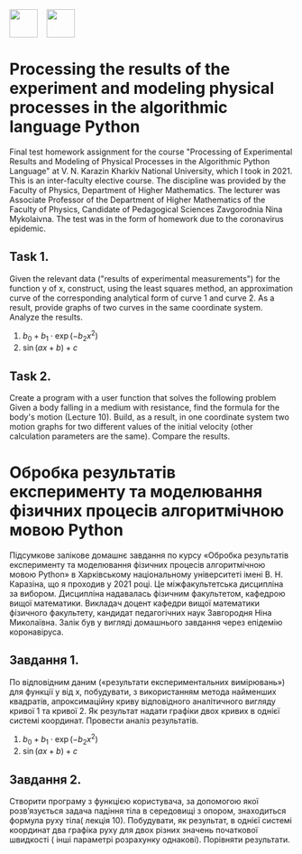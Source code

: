 <div style="display: flex;">
    <img src="https://upload.wikimedia.org/wikipedia/commons/7/77/%D0%A4%D0%B8%D0%B7%D0%A4%D0%B0%D0%BA%D0%A5%D0%9D%D0%A3.jpg" width="50" height="50">
    &nbsp;&nbsp;&nbsp;&nbsp;
    <img src="http://geometry.karazin.ua/themes/frontend/images/univer_logo.jpg" width="50" height="50">
</div>

# Processing the results of the experiment and modeling physical processes in the algorithmic language Python

Final test homework assignment for the course "Processing of Experimental Results and Modeling of Physical Processes in
the Algorithmic Python Language" at V. N. Karazin Kharkiv National University, which I took in 2021.
This is an inter-faculty elective course. The discipline was provided by the Faculty of Physics, Department of Higher
Mathematics. The lecturer was Associate Professor of the Department of Higher Mathematics of the Faculty of Physics,
Candidate of Pedagogical Sciences Zavgorodnia Nina Mykolaivna. The test was in the form of homework due to the
coronavirus epidemic.

## Task 1.

Given the relevant data ("results of experimental measurements") for the function y of x, construct, using the least
squares method, an approximation curve of the corresponding analytical form of curve 1 and curve 2.
As a result, provide graphs of two curves in the same coordinate system. Analyze the results.

1. $b_0 + b_1 \cdot \exp(-b_2 x^2)$
2. $\sin(ax + b) + c$

## Task 2.

Create a program with a user function that solves the following problem Given a body falling in a medium with
resistance, find the formula for the body's motion (Lecture 10).
Build, as a result, in one coordinate system two motion graphs for two different values of the initial velocity (other
calculation parameters are the same). Compare the results.

# Обробка результатів експерименту та моделювання фізичних процесів алгоритмічною мовою Python

Підсумкове залікове домашнє завдання по курсу «Обробка результатів експерименту та моделювання фізичних процесів
алгоритмічною мовою Python» в Харківському національному університеті імені В. Н. Каразіна, що я проходив у 2021 році.
Це міжфакультетська дисципліна за вибором. Дисципліна надавалась фізичним факультетом, кафедрою вищої математики.
Викладач доцент кафедри вищої математики фізичного факультету, кандидат педагогічних наук Завгородня Ніна Миколаївна.
Залік був у вигляді домашнього завдання через епідемію коронавіруса.

## Завдання 1.

По відповідним даним («результати експериментальних вимірювань») для функції y від х,
побудувати, з використанням метода найменших квадратів, апроксимаційну криву
відповідного аналітичного вигляду кривої 1 та кривої 2.
Як результат надати графіки двох кривих в однієї системі координат. Провести аналіз
результатів.

1. $b_0 + b_1 \cdot \exp(-b_2 x^2)$
2. $\sin(ax + b) + c$

## Завдання 2.

Створити програму з функцією користувача, за допомогою якої розв’язується задача
падіння тіла в середовищі з опором, знаходиться формула руху тіла( лекція 10).
Побудувати, як результат, в однієї системі координат два графіка руху для двох різних
значень початкової швидкості ( інші параметрі розрахунку однакові). Порівняти
результати.

